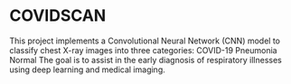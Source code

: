 # COVIDSCAN
This project implements a Convolutional Neural Network (CNN) model to classify chest X-ray images into three categories:  COVID-19  Pneumonia  Normal  The goal is to assist in the early diagnosis of respiratory illnesses using deep learning and medical imaging.
